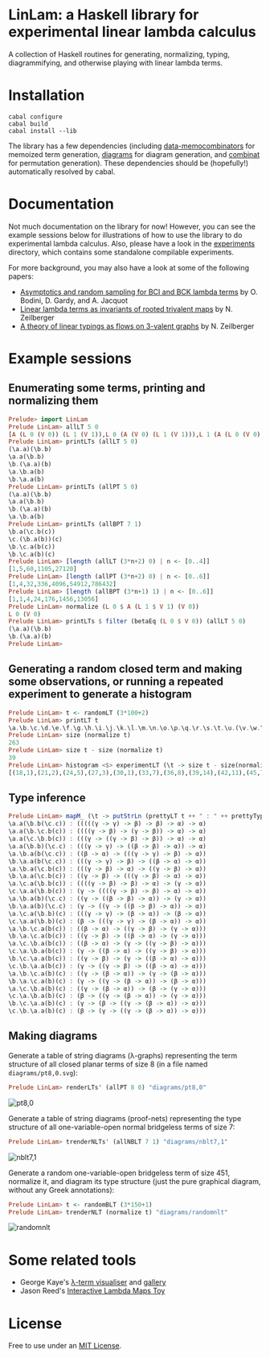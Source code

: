 # LinLam: a Haskell library for experimental linear lambda calculus

A collection of Haskell routines for generating, normalizing, typing, diagrammifying, and otherwise playing with linear lambda terms.

# Installation

```shell
cabal configure
cabal build
cabal install --lib
```

The library has a few dependencies (including [data-memocombinators](https://hackage.haskell.org/package/data-memocombinators) for memoized term generation, [diagrams](https://hackage.haskell.org/package/diagrams) for diagram generation, and [combinat](https://hackage.haskell.org/package/combinat) for permutation generation).
These dependencies should be (hopefully!) automatically resolved by cabal.

# Documentation

Not much documentation on the library for now!
However, you can see the example sessions below for illustrations of how to use the library to do experimental lambda calculus.
Also, please have a look in the [experiments](experiments) directory, which contains some standalone compilable experiments.

For more background, you may also have a look at some of the following papers:

* [Asymptotics and random sampling for BCI and BCK lambda terms](https://dmg.tuwien.ac.at/dgardy/Papers/LogiqueQuantitative/BCI.pdf) by O. Bodini, D. Gardy, and A. Jacquot
* [Linear lambda terms as invariants of rooted trivalent maps](https://arxiv.org/abs/1512.06751) by N. Zeilberger
* [A theory of linear typings as flows on 3-valent graphs](https://arxiv.org/abs/1804.10540) by N. Zeilberger

# Example sessions

## Enumerating some terms, printing and normalizing them

```haskell
Prelude> import LinLam
Prelude LinLam> allLT 5 0
[A (L 0 (V 0)) (L 1 (V 1)),L 0 (A (V 0) (L 1 (V 1))),L 1 (A (L 0 (V 0)) (V 1)),L 0 (L 1 (A (V 0) (V 1))),L 1 (L 0 (A (V 0) (V 1)))]
Prelude LinLam> printLTs (allLT 5 0)
(\a.a)(\b.b)
\a.a(\b.b)
\b.(\a.a)(b)
\a.\b.a(b)
\b.\a.a(b)
Prelude LinLam> printLTs (allPT 5 0)
(\a.a)(\b.b)
\a.a(\b.b)
\b.(\a.a)(b)
\a.\b.a(b)
Prelude LinLam> printLTs (allBPT 7 1)
\b.a(\c.b(c))
\c.(\b.a(b))(c)
\b.\c.a(b(c))
\b.\c.a(b)(c)
Prelude LinLam> [length (allLT (3*n+2) 0) | n <- [0..4]]
[1,5,60,1105,27120]
Prelude LinLam> [length (allPT (3*n+2) 0) | n <- [0..6]]
[1,4,32,336,4096,54912,786432]
Prelude LinLam> [length (allBPT (3*n+1) 1) | n <- [0..6]]
[1,1,4,24,176,1456,13056]
Prelude LinLam> normalize (L 0 $ A (L 1 $ V 1) (V 0))
L 0 (V 0)
Prelude LinLam> printLTs $ filter (betaEq (L 0 $ V 0)) (allLT 5 0)
(\a.a)(\b.b)
\b.(\a.a)(b)
Prelude LinLam> 
```

## Generating a random closed term and making some observations, or running a repeated experiment to generate a histogram

```haskell
Prelude LinLam> t <- randomLT (3*100+2)
Prelude LinLam> printLT t
\a.\b.\c.\d.\e.\f.\g.\h.\i.\j.\k.\l.\m.\n.\o.\p.\q.\r.\s.\t.\u.(\v.\w.\x.\y.\z.\X0.\X1.\X2.\X3.\X4.\X5.\X6.\X7.\X8.\X9.X6(\X10.\X11.\X12.e(p(\X13.\X14.\X15.\X16.\X17.(\X18.\X19.\X20.j(\X21.\X22.\X23.\X24.\X25.\X26.\X27.\X28.\X29.\X30.\X31.\X32.\X33.\X34.g((\X35.X33(\X36.\X37.\X38.\X39.\X40.\X41.\X42.\X43.d(\X44.\X45.\X46.(\X47.\X48.\X49.X32(r)(\X50.X41(X20(\X51.\X52.\X53.(\X54.\X55.\X56.X23(\X57.\X58.\X59.\X60.(\X61.X61(v))(X42)(X60(n))(X36(X58)(X55)(o)(\X62.X13(\X63.\X64.y(X38(X49(X57)(X26(X48)(h(\X65.X5(X34)(a(\X66.X43(X29(X10))(q)(X65)((\X67.(\X68.w(X37)(c(X56(X3(X15))(X18)(X67)(X39((\X69.(\X70.\X71.X59(X63((\X72.\X73.(\X74.X35(X74)(X68))(X54)(X73(X44)(X22(X19))(X72)(X27(X0))(X47)))(X52(X50)(m)(X25)(f(X2(X4)(X69)(k)(x(X45(z))(X21)(X24)))(X62(X46(X1)))(X12))(X70))))(X8(X71)))(i(X53)))(u))))))(X64))(X14(X66)))))))))(X16(X51)))))(X9))(X31)(X40)))(l)(X11)))))(t(s(X30))))(X28)))(X17))))(X7)))))(b)
Prelude LinLam> size (normalize t)
263
Prelude LinLam> size t - size (normalize t)
39
Prelude LinLam> histogram <$> experimentLT (\t -> size t - size(normalize t)) 302 100
[(18,1),(21,2),(24,5),(27,3),(30,1),(33,7),(36,8),(39,14),(42,11),(45,7),(48,11),(51,6),(54,11),(57,5),(60,2),(63,1),(66,2),(69,1),(75,1),(78,1)]
```

## Type inference

```haskell
Prelude LinLam> mapM_ (\t -> putStrLn (prettyLT t ++ " : " ++ prettyType (synthClosed t))) (allNLT 8 0)
\a.a(\b.b(\c.c)) : (((((γ -> γ) -> β) -> β) -> α) -> α)
\a.a(\b.\c.b(c)) : ((((γ -> β) -> (γ -> β)) -> α) -> α)
\a.a(\c.\b.b(c)) : (((γ -> ((γ -> β) -> β)) -> α) -> α)
\a.a(\b.b)(\c.c) : (((γ -> γ) -> ((β -> β) -> α)) -> α)
\a.\b.a(b(\c.c)) : ((β -> α) -> (((γ -> γ) -> β) -> α))
\b.\a.a(b(\c.c)) : (((γ -> γ) -> β) -> ((β -> α) -> α))
\a.\b.a(\c.b(c)) : (((γ -> β) -> α) -> ((γ -> β) -> α))
\b.\a.a(\c.b(c)) : ((γ -> β) -> (((γ -> β) -> α) -> α))
\a.\c.a(\b.b(c)) : ((((γ -> β) -> β) -> α) -> (γ -> α))
\c.\a.a(\b.b(c)) : (γ -> ((((γ -> β) -> β) -> α) -> α))
\a.\b.a(b)(\c.c) : ((γ -> ((β -> β) -> α)) -> (γ -> α))
\b.\a.a(b)(\c.c) : (γ -> ((γ -> ((β -> β) -> α)) -> α))
\a.\c.a(\b.b)(c) : (((γ -> γ) -> (β -> α)) -> (β -> α))
\c.\a.a(\b.b)(c) : (β -> (((γ -> γ) -> (β -> α)) -> α))
\a.\b.\c.a(b(c)) : ((β -> α) -> ((γ -> β) -> (γ -> α)))
\b.\a.\c.a(b(c)) : ((γ -> β) -> ((β -> α) -> (γ -> α)))
\a.\c.\b.a(b(c)) : ((β -> α) -> (γ -> ((γ -> β) -> α)))
\c.\a.\b.a(b(c)) : (γ -> ((β -> α) -> ((γ -> β) -> α)))
\b.\c.\a.a(b(c)) : ((γ -> β) -> (γ -> ((β -> α) -> α)))
\c.\b.\a.a(b(c)) : (γ -> ((γ -> β) -> ((β -> α) -> α)))
\a.\b.\c.a(b)(c) : ((γ -> (β -> α)) -> (γ -> (β -> α)))
\b.\a.\c.a(b)(c) : (γ -> ((γ -> (β -> α)) -> (β -> α)))
\a.\c.\b.a(b)(c) : ((γ -> (β -> α)) -> (β -> (γ -> α)))
\c.\a.\b.a(b)(c) : (β -> ((γ -> (β -> α)) -> (γ -> α)))
\b.\c.\a.a(b)(c) : (γ -> (β -> ((γ -> (β -> α)) -> α)))
\c.\b.\a.a(b)(c) : (β -> (γ -> ((γ -> (β -> α)) -> α)))
```

## Making diagrams

Generate a table of string diagrams (λ-graphs) representing the term structure of all closed planar terms of size 8 (in a file named `diagrams/pt8,0.svg`):

```haskell
Prelude LinLam> renderLTs' (allPT 8 0) "diagrams/pt8,0"
```
![pt8,0](diagrams/pt8,0.svg)

Generate a table of string diagrams (proof-nets) representing the type structure of all one-variable-open normal bridgeless terms of size 7:

```haskell
Prelude LinLam> trenderNLTs' (allNBLT 7 1) "diagrams/nblt7,1"
```
![nblt7,1](diagrams/nblt7,1.svg)

Generate a random one-variable-open bridgeless term of size 451, normalize it, and diagram its type structure (just the pure graphical diagram, without any Greek annotations):

```haskell
Prelude LinLam> t <- randomBLT (3*150+1)
Prelude LinLam> trenderNLT (normalize t) "diagrams/randomnlt"
```
![randomnlt](diagrams/randomnlt.svg)

# Some related tools

* George Kaye's [λ-term visualiser](https://www.georgejkaye.com/lamviz/) and [gallery](https://www.georgejkaye.com/lamviz/gallery)
* Jason Reed's [Interactive Lambda Maps Toy](https://jcreedcmu.github.io/demo/lambda-map-drawer/public/index.html)

# License

Free to use under an [MIT License](LICENSE).
